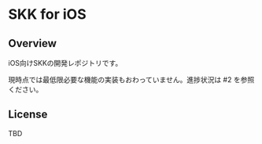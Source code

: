 # SKK for iOS

## Overview
iOS向けSKKの開発レポジトリです。

現時点では最低限必要な機能の実装もおわっていません。進捗状況は #2 を参照ください。

## License
TBD

